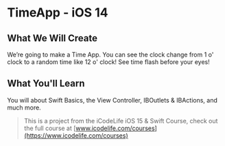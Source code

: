 # TimeApp - iOS 14

## What We Will Create

We’re going to make a Time App. You can see the clock change from 1 o' clock to a random time like 12 o' clock! See time flash before your eyes!

## What You'll Learn

You will about Swift Basics, the View Controller, IBOutlets & IBActions, and much more. 




>This is a project from the iCodeLife iOS 15 & Swift Course, check out the full course at [www.icodelife.com/courses](https://www.icodelife.com/courses)
